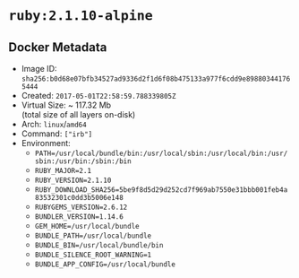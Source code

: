 # `ruby:2.1.10-alpine`

## Docker Metadata

- Image ID: `sha256:b0d68e07bfb34527ad9336d2f1d6f08b475133a977f6cdd9e898803441765444`
- Created: `2017-05-01T22:58:59.788339805Z`
- Virtual Size: ~ 117.32 Mb  
  (total size of all layers on-disk)
- Arch: `linux`/`amd64`
- Command: `["irb"]`
- Environment:
  - `PATH=/usr/local/bundle/bin:/usr/local/sbin:/usr/local/bin:/usr/sbin:/usr/bin:/sbin:/bin`
  - `RUBY_MAJOR=2.1`
  - `RUBY_VERSION=2.1.10`
  - `RUBY_DOWNLOAD_SHA256=5be9f8d5d29d252cd7f969ab7550e31bbb001feb4a83532301c0dd3b5006e148`
  - `RUBYGEMS_VERSION=2.6.12`
  - `BUNDLER_VERSION=1.14.6`
  - `GEM_HOME=/usr/local/bundle`
  - `BUNDLE_PATH=/usr/local/bundle`
  - `BUNDLE_BIN=/usr/local/bundle/bin`
  - `BUNDLE_SILENCE_ROOT_WARNING=1`
  - `BUNDLE_APP_CONFIG=/usr/local/bundle`

